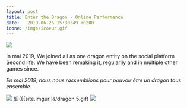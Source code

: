 ```yaml
---
layout: post
title: Enter the Dragon - Online Performance
date:   2019-06-26 15:30:49 +0200
icone: /imgs/icoeur.gif
---
```

![]({{site.imgurl}}/DRAGON7.gif)

In mai 2019, We joined all as one dragon entity on the social platform Second life.
We have been remaking it, regularily and in multiple other games since.  
  
*En mai 2019, nous nous rassemblions pour pouvoir être un dragon tous ensemble.*

![]({{site.imgurl}}/dragon1.gif)
![]({{site.imgurl}}/dragon 5.gif)
![]({{site.imgurl}}/DRAGON6.gif)
